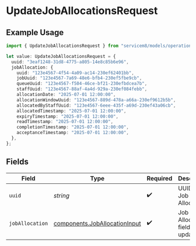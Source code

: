 # UpdateJobAllocationsRequest

## Example Usage

```typescript
import { UpdateJobAllocationsRequest } from "servicem8/models/operations";

let value: UpdateJobAllocationsRequest = {
  uuid: "3eaf1248-31d8-4775-a805-14e8c85b6e96",
  jobAllocation: {
    uuid: "123e4567-4f54-4a09-ac14-230ef62401bb",
    jobUuid: "123e4567-7a69-48e6-bfb4-230ef5fbe9cb",
    queueUuid: "123e4567-f504-46ce-bf21-230efbdcea7b",
    staffUuid: "123e4567-88af-4a4d-929a-230ef084febb",
    allocationDate: "2025-07-01 12:00:00",
    allocationWindowUuid: "123e4567-889d-478a-a66a-230ef9612b5b",
    allocatedByStaffUuid: "123e4567-6eee-435f-a69d-230ef43a06cb",
    allocatedTimestamp: "2025-07-01 12:00:00",
    expiryTimestamp: "2025-07-01 12:00:00",
    readTimestamp: "2025-07-01 12:00:00",
    completionTimestamp: "2025-07-01 12:00:00",
    acceptanceTimestamp: "2025-07-01 12:00:00",
  },
};
```

## Fields

| Field                                                                          | Type                                                                           | Required                                                                       | Description                                                                    |
| ------------------------------------------------------------------------------ | ------------------------------------------------------------------------------ | ------------------------------------------------------------------------------ | ------------------------------------------------------------------------------ |
| `uuid`                                                                         | *string*                                                                       | :heavy_check_mark:                                                             | UUID of the Job Allocation                                                     |
| `jobAllocation`                                                                | [components.JobAllocationInput](../../models/components/joballocationinput.md) | :heavy_check_mark:                                                             | Job Allocation fields to update                                                |